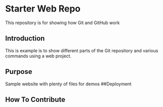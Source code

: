# Starter Web Repo

This repository is for showing how Git and GitHub work

## Introduction

This is example is to show different parts of the Git repository and various commands using a
web project.

## Purpose

Sample website with plenty of files for demos
##Deployment

## How To Contribute
